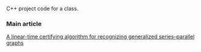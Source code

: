 C++ project code for a class.

### Main article

[A linear-time certifying algorithm for recognizing generalized
series–parallel graphs](https://www.sciencedirect.com/science/article/abs/pii/S0166218X22003900)
